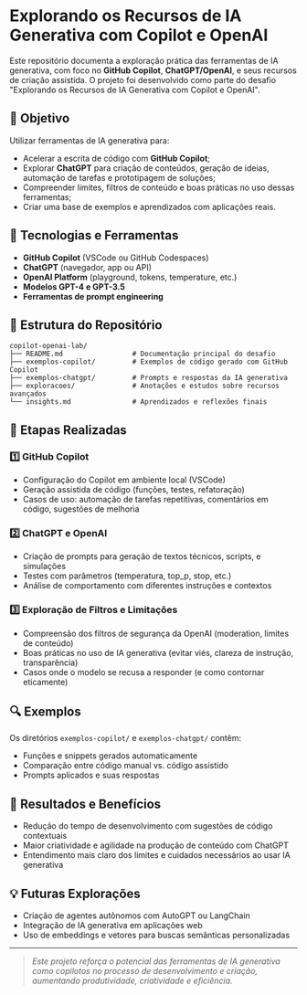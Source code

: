 # Explorando os Recursos de IA Generativa com Copilot e OpenAI

Este repositório documenta a exploração prática das ferramentas de IA generativa, com foco no **GitHub Copilot**, **ChatGPT/OpenAI**, e seus recursos de criação assistida. O projeto foi desenvolvido como parte do desafio "Explorando os Recursos de IA Generativa com Copilot e OpenAI".

## 📌 Objetivo

Utilizar ferramentas de IA generativa para:

* Acelerar a escrita de código com **GitHub Copilot**;
* Explorar **ChatGPT** para criação de conteúdos, geração de ideias, automação de tarefas e prototipagem de soluções;
* Compreender limites, filtros de conteúdo e boas práticas no uso dessas ferramentas;
* Criar uma base de exemplos e aprendizados com aplicações reais.

## 🧠 Tecnologias e Ferramentas

* **GitHub Copilot** (VSCode ou GitHub Codespaces)
* **ChatGPT** (navegador, app ou API)
* **OpenAI Platform** (playground, tokens, temperature, etc.)
* **Modelos GPT-4 e GPT-3.5**
* **Ferramentas de prompt engineering**

## 📁 Estrutura do Repositório

```text
copilot-openai-lab/
├── README.md                 # Documentação principal do desafio
├── exemplos-copilot/         # Exemplos de código gerado com GitHub Copilot
├── exemplos-chatgpt/         # Prompts e respostas da IA generativa
├── exploracoes/              # Anotações e estudos sobre recursos avançados
└── insights.md               # Aprendizados e reflexões finais
```

## 🧪 Etapas Realizadas

### 1️⃣ GitHub Copilot

* Configuração do Copilot em ambiente local (VSCode)
* Geração assistida de código (funções, testes, refatoração)
* Casos de uso: automação de tarefas repetitivas, comentários em código, sugestões de melhoria

### 2️⃣ ChatGPT e OpenAI

* Criação de prompts para geração de textos técnicos, scripts, e simulações
* Testes com parâmetros (temperatura, top\_p, stop, etc.)
* Análise de comportamento com diferentes instruções e contextos

### 3️⃣ Exploração de Filtros e Limitações

* Compreensão dos filtros de segurança da OpenAI (moderation, limites de conteúdo)
* Boas práticas no uso de IA generativa (evitar viés, clareza de instrução, transparência)
* Casos onde o modelo se recusa a responder (e como contornar eticamente)

## 🔍 Exemplos

Os diretórios `exemplos-copilot/` e `exemplos-chatgpt/` contêm:

* Funções e snippets gerados automaticamente
* Comparação entre código manual vs. código assistido
* Prompts aplicados e suas respostas

## 📌 Resultados e Benefícios

* Redução do tempo de desenvolvimento com sugestões de código contextuais
* Maior criatividade e agilidade na produção de conteúdo com ChatGPT
* Entendimento mais claro dos limites e cuidados necessários ao usar IA generativa

## 💡 Futuras Explorações

* Criação de agentes autônomos com AutoGPT ou LangChain
* Integração de IA generativa em aplicações web
* Uso de embeddings e vetores para buscas semânticas personalizadas

---

> *Este projeto reforça o potencial das ferramentas de IA generativa como copilotos no processo de desenvolvimento e criação, aumentando produtividade, criatividade e eficiência.*
